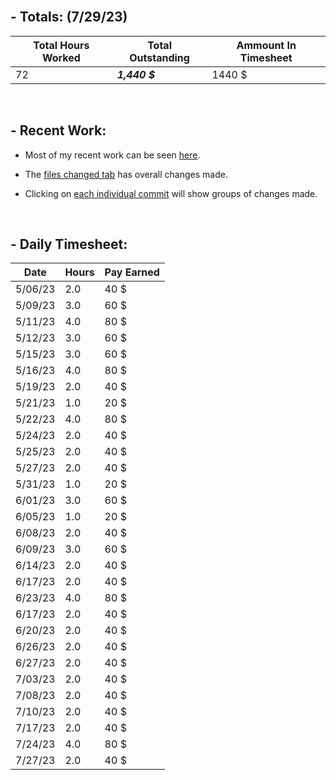 </br>

## **- Totals:** (7/29/23)
Total Hours Worked | Total Outstanding | Ammount In Timesheet
 ---|---|---
 72 | ***1,440 $*** | 1440 $

</br>

## **- Recent Work:**
- Most of my recent work can be seen [here](https://github.com/Navinate/stairwell-new/pull/8).

- The [files changed tab](https://github.com/Navinate/stairwell-new/pull/8/files) has overall changes made.

- Clicking on [each individual commit](https://github.com/Navinate/stairwell-new/pull/8/commits) will show groups of changes made. 

</br>

## **- Daily Timesheet:**
Date| Hours | Pay Earned
---|---|---
5/06/23 | 2.0 | 40 $
5/09/23 | 3.0 | 60 $
5/11/23 | 4.0 | 80 $
5/12/23 | 3.0 | 60 $
5/15/23 | 3.0 | 60 $
5/16/23 | 4.0 | 80 $
5/19/23 | 2.0 | 40 $
5/21/23 | 1.0 | 20 $
5/22/23 | 4.0 | 80 $
5/24/23 | 2.0 | 40 $
5/25/23 | 2.0 | 40 $
5/27/23 | 2.0 | 40 $
5/31/23 | 1.0 | 20 $
6/01/23 | 3.0 | 60 $
6/05/23 | 1.0 | 20 $
6/08/23 | 2.0 | 40 $
6/09/23 | 3.0 | 60 $
6/14/23 | 2.0 | 40 $
6/17/23 | 2.0 | 40 $
6/23/23 | 4.0 | 80 $
6/17/23 | 2.0 | 40 $
6/20/23 | 2.0 | 40 $
6/26/23 | 2.0 | 40 $
6/27/23 | 2.0 | 40 $
7/03/23 | 2.0 | 40 $
7/08/23 | 2.0 | 40 $
7/10/23 | 2.0 | 40 $
7/17/23 | 2.0 | 40 $
7/24/23 | 4.0 | 80 $
7/27/23 | 2.0 | 40 $
